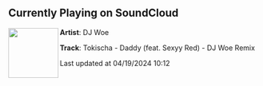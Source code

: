 ## Currently Playing on SoundCloud

[<img align="left" width="100" src="https://i1.sndcdn.com/artworks-3L4nu1oWUhkDEPkS-IqLZeg-t500x500.jpg">](https://soundcloud.com/g4-770578076/tokischa-daddy-feat-sexyy-red-dj-woe-remix?in=saxurn/sets/tmp/)

**Artist**: DJ Woe 

**Track**: Tokischa - Daddy (feat. Sexyy Red) - DJ Woe Remix

Last updated at 04/19/2024 10:12
